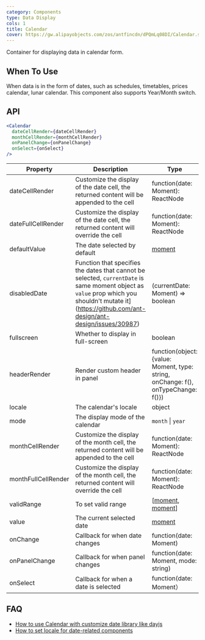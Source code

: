 ```yaml
---
category: Components
type: Data Display
cols: 1
title: Calendar
cover: https://gw.alipayobjects.com/zos/antfincdn/dPQmLq08DI/Calendar.svg
---
```


Container for displaying data in calendar form.

## When To Use

When data is in the form of dates, such as schedules, timetables, prices calendar, lunar calendar. This component also supports Year/Month switch.

## API

```jsx
<Calendar
  dateCellRender={dateCellRender}
  monthCellRender={monthCellRender}
  onPanelChange={onPanelChange}
  onSelect={onSelect}
/>
```

| Property | Description | Type | Default | Version |
| --- | --- | --- | --- | --- |
| dateCellRender | Customize the display of the date cell, the returned content will be appended to the cell | function(date: Moment): ReactNode | - |  |
| dateFullCellRender | Customize the display of the date cell, the returned content will override the cell | function(date: Moment): ReactNode | - |  |
| defaultValue | The date selected by default | [moment](http://momentjs.com/) | - |  |
| disabledDate | Function that specifies the dates that cannot be selected, `currentDate` is same moment object as `value` prop which you shouldn't mutate it](https://github.com/ant-design/ant-design/issues/30987) | (currentDate: Moment) => boolean | - |  |
| fullscreen | Whether to display in full-screen | boolean | true |  |
| headerRender | Render custom header in panel | function(object:{value: Moment, type: string, onChange: f(), onTypeChange: f()}) | - |  |
| locale | The calendar's locale | object | [(default)](https://github.com/ant-design/ant-design/blob/master/components/date-picker/locale/example.json) |  |
| mode | The display mode of the calendar | `month` \| `year` | `month` |  |
| monthCellRender | Customize the display of the month cell, the returned content will be appended to the cell | function(date: Moment): ReactNode | - |  |
| monthFullCellRender | Customize the display of the month cell, the returned content will override the cell | function(date: Moment): ReactNode | - |  |
| validRange | To set valid range | \[[moment](http://momentjs.com/), [moment](http://momentjs.com/)] | - |  |
| value | The current selected date | [moment](http://momentjs.com/) | - |  |
| onChange | Callback for when date changes | function(date: Moment) | - |  |
| onPanelChange | Callback for when panel changes | function(date: Moment, mode: string) | - |  |
| onSelect | Callback for when a date is selected | function(date: Moment） | - |  |

## FAQ

- [How to use Calendar with customize date library like dayjs](/docs/react/replace-moment#Calendar)
- [How to set locale for date-related components](/components/date-picker/#Localization)
